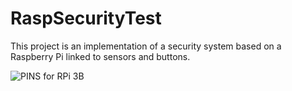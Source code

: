 # RaspSecurityTest

This project is an implementation of a security system based on a Raspberry Pi linked to sensors and buttons.


![PINS for RPi 3B](https://pi4j.com/1.2/images/j8header-3b.png)
